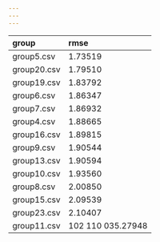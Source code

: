 ```yaml
---
---
---
```

|group       |rmse              |
|:-----------|:-----------------|
|group5.csv  |1.73519           |
|group20.csv |1.79510           |
|group19.csv |1.83792           |
|group6.csv  |1.86347           |
|group7.csv  |1.86932           |
|group4.csv  |1.88665           |
|group16.csv |1.89815           |
|group9.csv  |1.90544           |
|group13.csv |1.90594           |
|group10.csv |1.93560           |
|group8.csv  |2.00850           |
|group15.csv |2.09539           |
|group23.csv |2.10407           |
|group11.csv |102 110 035.27948 |